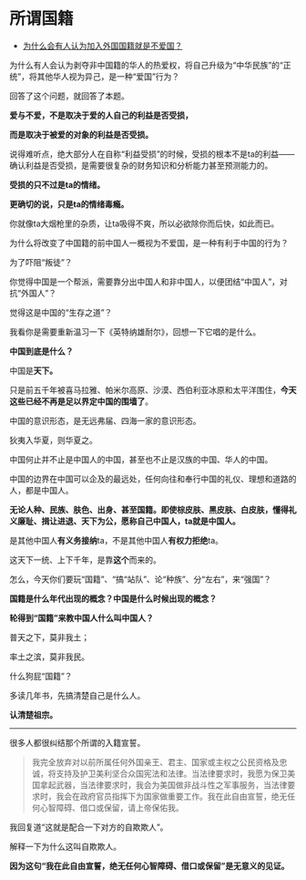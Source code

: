 # 所谓国籍

- [为什么会有人认为加入外国国籍就是不爱国？](https://www.zhihu.com/question/303185767/answer/1981013429)
  

为什么有人会认为剥夺非中国籍的华人的热爱权，将自己升级为“中华民族”的“正统”，将其他华人视为异己，是一种“爱国”行为？

回答了这个问题，就回答了本题。

**爱与不爱，不是取决于爱的人自己的利益是否受损，**

**而是取决于被爱的对象的利益是否受损。**

说得难听点，绝大部分人在自称“利益受损”的时候，受损的根本不是ta的利益——确认利益是否受损，是需要很复杂的财务知识和分析能力甚至预测能力的。

**受损的只不过是ta的情绪。**

**更确切的说，只是ta的情绪毒瘾。**

你就像ta大烟枪里的杂质，让ta吸得不爽，所以必欲除你而后快，如此而已。

  

为什么将改变了中国籍的前中国人一概视为不爱国，是一种有利于中国的行为？

为了吓阻“叛徒”？

你觉得中国是一个帮派，需要靠分出中国人和非中国人，以便团结“中国人”，对抗“外国人”？

觉得这是中国的“生存之道”？

我看你是需要重新温习一下《英特纳雄耐尔》，回想一下它唱的是什么。

  

**中国到底是什么？**

中国是**天下。**

只是前五千年被喜马拉雅、帕米尔高原、沙漠、西伯利亚冰原和太平洋围住，**今天这些已经不再是足以界定中国的围墙了**。

中国的意识形态，是无远弗届、四海一家的意识形态。

狄夷入华夏，则华夏之。

中国何止并不止是中国人的中国，甚至也不止是汉族的中国、华人的中国。

中国的边界在中国可以企及的最远处，任何向往和奉行中国的礼仪、理想和道路的人，都是中国人。

**无论人种、民族、肤色、出身、甚至国籍。即使棕皮肤、黑皮肤、白皮肤，懂得礼义廉耻、揖让进退、天下为公，愿称自己中国人，ta就是中国人。**

是其他中国人**有义务接纳**ta，不是其他中国人**有权力拒绝**ta。

这天下一统、上下千年，是靠**这个**而来的。

怎么，今天你们要玩“国籍”、“搞“站队”、论“种族”、分“左右”，来“强国”？

**国籍是什么年代出现的概念？中国是什么时候出现的概念？**

**轮得到“国籍”来教中国人什么叫中国人？**

  

普天之下，莫非我土；

率土之滨，莫非我民。

  

什么狗屁“国籍”？

多读几年书，先搞清楚自己是什么人。

**认清楚祖宗。**

---

很多人都很纠结那个所谓的入籍宣誓。

> 我完全放弃对以前所属任何外国亲王、君主、国家或主权之公民资格及忠诚，将支持及护卫美利坚合众国宪法和法律。当法律要求时，我愿为保卫美国拿起武器，当法律要求时，我会为美国做非战斗性之军事服务，当法律要求时，我会在政府官员指挥下为国家做重要工作。我在此自由宣誓，绝无任何心智障碍、借口或保留，请上帝保佑我。

我回复道“这就是配合一下对方的自欺欺人”。

解释一下为什么这叫自欺欺人。

**因为这句“我在此自由宣誓，绝无任何心智障碍、借口或保留”是无意义的见证。**